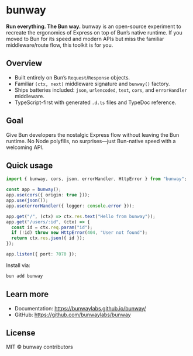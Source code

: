 # bunway

**Run everything. The Bun way.** bunway is an open-source experiment to recreate the ergonomics of Express on top of Bun’s native runtime. If you moved to Bun for its speed and modern APIs but miss the familiar middleware/route flow, this toolkit is for you.

## Overview

- Built entirely on Bun’s `Request`/`Response` objects.
- Familiar `(ctx, next)` middleware signature and `bunway()` factory.
- Ships batteries included: `json`, `urlencoded`, `text`, `cors`, and `errorHandler` middleware.
- TypeScript-first with generated `.d.ts` files and TypeDoc reference.

## Goal

Give Bun developers the nostalgic Express flow without leaving the Bun runtime. No Node polyfills, no surprises—just Bun-native speed with a welcoming API.

## Quick usage

```ts
import { bunway, cors, json, errorHandler, HttpError } from "bunway";

const app = bunway();
app.use(cors({ origin: true }));
app.use(json());
app.use(errorHandler({ logger: console.error }));

app.get("/", (ctx) => ctx.res.text("Hello from bunway"));
app.get("/users/:id", (ctx) => {
  const id = ctx.req.param("id");
  if (!id) throw new HttpError(404, "User not found");
  return ctx.res.json({ id });
});

app.listen({ port: 7070 });
```

Install via:

```bash
bun add bunway
```

## Learn more

- Documentation: <https://bunwaylabs.github.io/bunway/>
- GitHub: <https://github.com/bunwaylabs/bunway>

## License

MIT © bunway contributors
